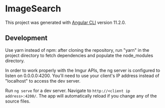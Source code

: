 # ImageSearch

This project was generated with [Angular CLI](https://github.com/angular/angular-cli) version 11.2.0.

## Development

Use yarn instead of npm: after cloning the repository, run "yarn" in the project directory to fetch dependencies and populate the node_modules directory.

In order to work properly with the Imgur APIs, the ng server is configured to listen on 0.0.0.0:4200. You'll need to use your client's IP address instead of "localhost"
to access the dev server.

Run `ng serve` for a dev server. Navigate to `http://<client ip address>:4200/`. The app will automatically reload if you change any of the source files.
